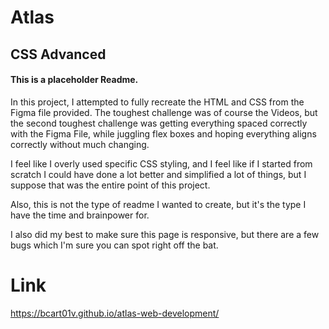 # Atlas

## CSS Advanced

#### This is a placeholder Readme.


In this project, I attempted to fully recreate the HTML and CSS from the Figma file provided. The toughest challenge was of course the Videos, but the second toughest challenge was getting everything spaced correctly with the Figma File, while juggling flex boxes and hoping everything aligns correctly without much changing.

I feel like I overly used specific CSS styling, and I feel like if I started from scratch I could have done a lot better and simplified a lot of things, but I suppose that was the entire point of this project. 

Also, this is not the type of readme I wanted to create, but it's the type I have the time and brainpower for.

I also did my best to make sure this page is responsive, but there are a few bugs which I'm sure you can spot right off the bat. 


# Link 

https://bcart01v.github.io/atlas-web-development/
